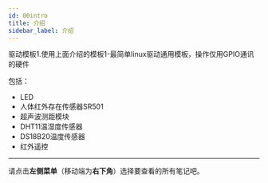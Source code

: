 ```yaml
---
id: 00intro
title: 介绍
sidebar_label: 介绍
---
```


驱动模板1.使用上面介绍的模板1-最简单linux驱动通用模板，操作仅用GPIO通讯的硬件



包括：

- LED
- 人体红外存在传感器SR501
- 超声波测距模块
- DHT11温湿度传感器
- DS18B20温度传感器
- 红外遥控





---

请点击**左侧菜单**（移动端为**右下角**）选择要查看的所有笔记吧。